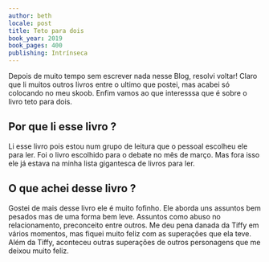 ```yaml
---
author: beth
locale: post
title: Teto para dois
book_year: 2019
book_pages: 400
publishing: Intrínseca
---
```


Depois de muito tempo sem escrever nada nesse Blog, resolvi voltar! Claro que li muitos outros livros entre o ultimo que postei, mas acabei só colocando
no meu skoob. Enfim vamos ao que interesssa que é sobre o livro teto para dois.

## Por que li esse livro ?
Li esse livro pois estou num grupo de leitura que o pessoal escolheu ele para ler. Foi o livro escolhido para o debate no mês de março. Mas fora isso ele
já estava na minha lista gigantesca de livros para ler. 

## O que achei desse livro ? 
Gostei de mais desse livro ele é muito fofinho. Ele aborda uns assuntos bem pesados mas de uma forma bem leve. Assuntos como abuso no relacionamento, 
preconceito entre outros. Me deu pena danada da Tiffy em vários momentos, mas fiquei muito feliz com as superações que ela teve. Além da Tiffy, aconteceu
outras superações de outros personagens que me deixou muito feliz.
